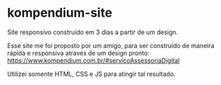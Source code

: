 # kompendium-site
Site responsivo construído em 3 dias a partir de um design.

Esse site me foi proposto por um amigo, para ser construído de maneira rápida e responsiva através de um design pronto: https://www.kompendium.com.br/#servicoAssessoriaDigital

Utilizei somente HTML, CSS e JS para atingir tal resultado.
